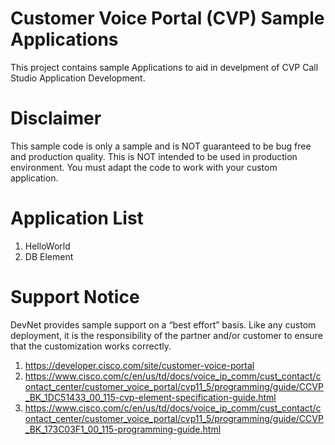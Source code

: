 # Customer Voice Portal (CVP) Sample Applications

This project contains sample Applications to aid in develpment of CVP Call Studio Application Development.

# Disclaimer
This sample code is only a sample and is NOT guaranteed to be bug free and production quality. This is NOT intended to be used in production environment. You must adapt the code to work with your custom application.

# Application List
  1. HelloWorld
  2. DB Element 
  

# Support Notice
DevNet provides sample support on a “best effort” basis. Like any custom deployment, it is the responsibility of the partner and/or customer to ensure that the customization works correctly.

1. https://developer.cisco.com/site/customer-voice-portal
2. https://www.cisco.com/c/en/us/td/docs/voice_ip_comm/cust_contact/contact_center/customer_voice_portal/cvp11_5/programming/guide/CCVP_BK_1DC51433_00_115-cvp-element-specification-guide.html
2. https://www.cisco.com/c/en/us/td/docs/voice_ip_comm/cust_contact/contact_center/customer_voice_portal/cvp11_5/programming/guide/CCVP_BK_173C03F1_00_115-programming-guide.html
